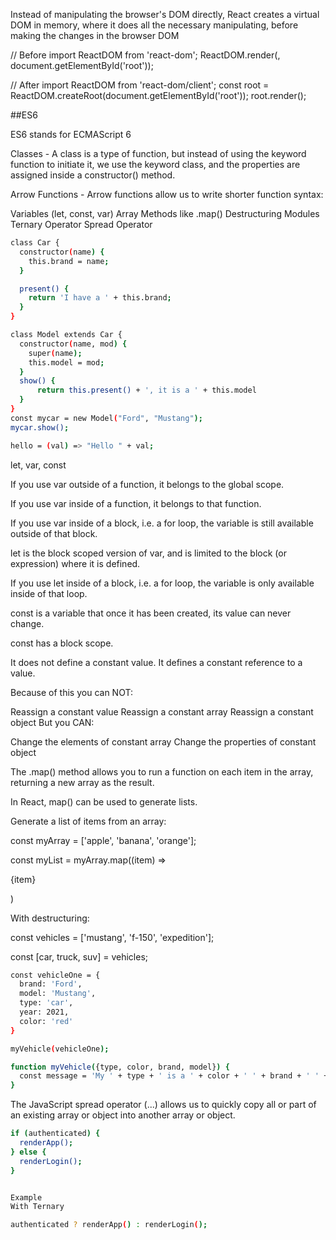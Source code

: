 Instead of manipulating the browser's DOM directly, React creates a virtual DOM in memory, where it does all the necessary manipulating, before making the changes in the browser DOM


// Before
import ReactDOM from 'react-dom';
ReactDOM.render(<App />, document.getElementById('root'));

// After
import ReactDOM from 'react-dom/client';
const root = ReactDOM.createRoot(document.getElementById('root'));
root.render(<App />);

##ES6

ES6 stands for ECMAScript 6

Classes - A class is a type of function, but instead of using the keyword function to initiate it, we use the keyword class, and the properties are assigned inside a constructor() method.


Arrow Functions - Arrow functions allow us to write shorter function syntax:

Variables (let, const, var)
Array Methods like .map()
Destructuring
Modules
Ternary Operator
Spread Operator

```sh
class Car {
  constructor(name) {
    this.brand = name;
  }

  present() {
    return 'I have a ' + this.brand;
  }
}

class Model extends Car {
  constructor(name, mod) {
    super(name);
    this.model = mod;
  }  
  show() {
      return this.present() + ', it is a ' + this.model
  }
}
const mycar = new Model("Ford", "Mustang");
mycar.show();
```

```sh
hello = (val) => "Hello " + val;

```


let, var, const

If you use var outside of a function, it belongs to the global scope.

If you use var inside of a function, it belongs to that function.

If you use var inside of a block, i.e. a for loop, the variable is still available outside of that block.


let is the block scoped version of var, and is limited to the block (or expression) where it is defined.

If you use let inside of a block, i.e. a for loop, the variable is only available inside of that loop.

const is a variable that once it has been created, its value can never change.

const has a block scope.

It does not define a constant value. It defines a constant reference to a value.

Because of this you can NOT:

Reassign a constant value
Reassign a constant array
Reassign a constant object
But you CAN:

Change the elements of constant array
Change the properties of constant object

The .map() method allows you to run a function on each item in the array, returning a new array as the result.

In React, map() can be used to generate lists.

Generate a list of items from an array:

const myArray = ['apple', 'banana', 'orange'];

const myList = myArray.map((item) => <p>{item}</p>)

With destructuring:

const vehicles = ['mustang', 'f-150', 'expedition'];

const [car, truck, suv] = vehicles;

```sh
const vehicleOne = {
  brand: 'Ford',
  model: 'Mustang',
  type: 'car',
  year: 2021, 
  color: 'red'
}

myVehicle(vehicleOne);

function myVehicle({type, color, brand, model}) {
  const message = 'My ' + type + ' is a ' + color + ' ' + brand + ' ' + model + '.';
}
```

The JavaScript spread operator (...) allows us to quickly copy all or part of an existing array or object into another array or object.

```sh
if (authenticated) {
  renderApp();
} else {
  renderLogin();
}


Example
With Ternary

authenticated ? renderApp() : renderLogin();
```